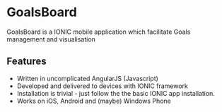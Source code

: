 # GoalsBoard
GoalsBoard is a IONIC mobile application which facilitate Goals management and visualisation

## Features

- Written in uncomplicated AngularJS (Javascript)
- Developed and delivered to devices with IONIC framework 
- Installation is trivial - just follow the the basic IONIC app installation.
- Works on iOS, Android and (maybe) Windows Phone
